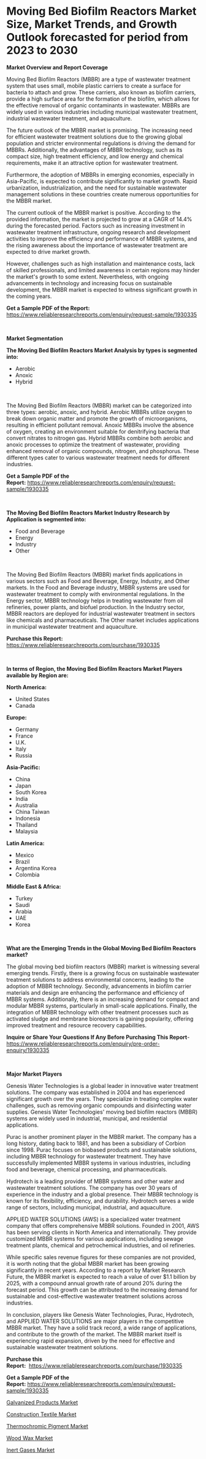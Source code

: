 <p><h1>Moving Bed Biofilm Reactors Market Size, Market Trends, and Growth Outlook forecasted for period from 2023 to 2030</h1></p><p><strong>Market Overview and Report Coverage</strong></p>
<p><p>Moving Bed Biofilm Reactors (MBBR) are a type of wastewater treatment system that uses small, mobile plastic carriers to create a surface for bacteria to attach and grow. These carriers, also known as biofilm carriers, provide a high surface area for the formation of the biofilm, which allows for the effective removal of organic contaminants in wastewater. MBBRs are widely used in various industries including municipal wastewater treatment, industrial wastewater treatment, and aquaculture.</p><p>The future outlook of the MBBR market is promising. The increasing need for efficient wastewater treatment solutions due to the growing global population and stricter environmental regulations is driving the demand for MBBRs. Additionally, the advantages of MBBR technology, such as its compact size, high treatment efficiency, and low energy and chemical requirements, make it an attractive option for wastewater treatment.</p><p>Furthermore, the adoption of MBBRs in emerging economies, especially in Asia-Pacific, is expected to contribute significantly to market growth. Rapid urbanization, industrialization, and the need for sustainable wastewater management solutions in these countries create numerous opportunities for the MBBR market.</p><p>The current outlook of the MBBR market is positive. According to the provided information, the market is projected to grow at a CAGR of 14.4% during the forecasted period. Factors such as increasing investment in wastewater treatment infrastructure, ongoing research and development activities to improve the efficiency and performance of MBBR systems, and the rising awareness about the importance of wastewater treatment are expected to drive market growth.</p><p>However, challenges such as high installation and maintenance costs, lack of skilled professionals, and limited awareness in certain regions may hinder the market's growth to some extent. Nevertheless, with ongoing advancements in technology and increasing focus on sustainable development, the MBBR market is expected to witness significant growth in the coming years.</p></p>
<p><strong>Get a Sample PDF of the Report:</strong> <a href="https://www.reliableresearchreports.com/enquiry/request-sample/1930335">https://www.reliableresearchreports.com/enquiry/request-sample/1930335</a></p>
<p>&nbsp;</p>
<p><strong>Market Segmentation</strong></p>
<p><strong>The Moving Bed Biofilm Reactors Market Analysis by types is segmented into:</strong></p>
<p><ul><li>Aerobic</li><li>Anoxic</li><li>Hybrid</li></ul></p>
<p>&nbsp;</p>
<p><p>The Moving Bed Biofilm Reactors (MBBR) market can be categorized into three types: aerobic, anoxic, and hybrid. Aerobic MBBRs utilize oxygen to break down organic matter and promote the growth of microorganisms, resulting in efficient pollutant removal. Anoxic MBBRs involve the absence of oxygen, creating an environment suitable for denitrifying bacteria that convert nitrates to nitrogen gas. Hybrid MBBRs combine both aerobic and anoxic processes to optimize the treatment of wastewater, providing enhanced removal of organic compounds, nitrogen, and phosphorus. These different types cater to various wastewater treatment needs for different industries.</p></p>
<p><strong>Get a Sample PDF of the Report:</strong>&nbsp;<a href="https://www.reliableresearchreports.com/enquiry/request-sample/1930335">https://www.reliableresearchreports.com/enquiry/request-sample/1930335</a></p>
<p>&nbsp;</p>
<p><strong>The Moving Bed Biofilm Reactors Market Industry Research by Application is segmented into:</strong></p>
<p><ul><li>Food and Beverage</li><li>Energy</li><li>Industry</li><li>Other</li></ul></p>
<p>&nbsp;</p>
<p><p>The Moving Bed Biofilm Reactors (MBBR) market finds applications in various sectors such as Food and Beverage, Energy, Industry, and Other markets. In the Food and Beverage industry, MBBR systems are used for wastewater treatment to comply with environmental regulations. In the Energy sector, MBBR technology helps in treating wastewater from oil refineries, power plants, and biofuel production. In the Industry sector, MBBR reactors are deployed for industrial wastewater treatment in sectors like chemicals and pharmaceuticals. The Other market includes applications in municipal wastewater treatment and aquaculture.</p></p>
<p><strong>Purchase this Report:</strong>&nbsp; <a href="https://www.reliableresearchreports.com/purchase/1930335">https://www.reliableresearchreports.com/purchase/1930335</a></p>
<p>&nbsp;</p>
<p><strong>In terms of Region, the Moving Bed Biofilm Reactors Market Players available by Region are:</strong></p>
<p>
    <p> <strong> North America: </strong>
        <ul>
            <li>United States</li>
            <li>Canada</li>
        </ul>
        </p> 
    <p> <strong> Europe: </strong>
        <ul>
            <li>Germany</li>
            <li>France</li>
            <li>U.K.</li>
            <li>Italy</li>
            <li>Russia</li>
        </ul>
        </p> 
    <p> <strong> Asia-Pacific: </strong>
        <ul>
            <li>China</li>
            <li>Japan</li>
            <li>South Korea</li>
            <li>India</li>
            <li>Australia</li>
            <li>China Taiwan</li>
            <li>Indonesia</li>
            <li>Thailand</li>
            <li>Malaysia</li>
        </ul>
        </p> 
    <p> <strong> Latin America: </strong>
        <ul>
            <li>Mexico</li>
            <li>Brazil</li>
            <li>Argentina Korea</li>
            <li>Colombia</li>
        </ul>
        </p> 
    <p> <strong> Middle East & Africa: </strong>
        <ul>
            <li>Turkey</li>
            <li>Saudi</li>
            <li>Arabia</li>
            <li>UAE</li>
            <li>Korea</li>
        </ul>
    </p>
    </p>
<p>&nbsp;</p>
<p><strong>What are the Emerging Trends in the Global Moving Bed Biofilm Reactors market?</strong></p>
<p><p>The global moving bed biofilm reactors (MBBR) market is witnessing several emerging trends. Firstly, there is a growing focus on sustainable wastewater treatment solutions to address environmental concerns, leading to the adoption of MBBR technology. Secondly, advancements in biofilm carrier materials and design are enhancing the performance and efficiency of MBBR systems. Additionally, there is an increasing demand for compact and modular MBBR systems, particularly in small-scale applications. Finally, the integration of MBBR technology with other treatment processes such as activated sludge and membrane bioreactors is gaining popularity, offering improved treatment and resource recovery capabilities.</p></p>
<p><strong>Inquire or Share Your Questions If Any Before Purchasing This Report</strong>- <a href="https://www.reliableresearchreports.com/enquiry/pre-order-enquiry/1930335">https://www.reliableresearchreports.com/enquiry/pre-order-enquiry/1930335</a></p>
<p>&nbsp;</p>
<p><strong>Major Market Players</strong></p>
<p><p>Genesis Water Technologies is a global leader in innovative water treatment solutions. The company was established in 2004 and has experienced significant growth over the years. They specialize in treating complex water challenges, such as removing organic compounds and disinfecting water supplies. Genesis Water Technologies' moving bed biofilm reactors (MBBR) systems are widely used in industrial, municipal, and residential applications.</p><p>Purac is another prominent player in the MBBR market. The company has a long history, dating back to 1881, and has been a subsidiary of Corbion since 1998. Purac focuses on biobased products and sustainable solutions, including MBBR technology for wastewater treatment. They have successfully implemented MBBR systems in various industries, including food and beverage, chemical processing, and pharmaceuticals.</p><p>Hydrotech is a leading provider of MBBR systems and other water and wastewater treatment solutions. The company has over 30 years of experience in the industry and a global presence. Their MBBR technology is known for its flexibility, efficiency, and durability. Hydrotech serves a wide range of sectors, including municipal, industrial, and aquaculture.</p><p>APPLIED WATER SOLUTIONS (AWS) is a specialized water treatment company that offers comprehensive MBBR solutions. Founded in 2001, AWS has been serving clients in North America and internationally. They provide customized MBBR systems for various applications, including sewage treatment plants, chemical and petrochemical industries, and oil refineries.</p><p>While specific sales revenue figures for these companies are not provided, it is worth noting that the global MBBR market has been growing significantly in recent years. According to a report by Market Research Future, the MBBR market is expected to reach a value of over $1.1 billion by 2025, with a compound annual growth rate of around 20% during the forecast period. This growth can be attributed to the increasing demand for sustainable and cost-effective wastewater treatment solutions across industries.</p><p>In conclusion, players like Genesis Water Technologies, Purac, Hydrotech, and APPLIED WATER SOLUTIONS are major players in the competitive MBBR market. They have a solid track record, a wide range of applications, and contribute to the growth of the market. The MBBR market itself is experiencing rapid expansion, driven by the need for effective and sustainable wastewater treatment solutions.</p></p>
<p><strong>Purchase this Report:</strong>&nbsp;&nbsp;<a href="https://www.reliableresearchreports.com/purchase/1930335">https://www.reliableresearchreports.com/purchase/1930335</a></p>
<p></p>
<p><strong>Get a Sample PDF of the Report:</strong>&nbsp;<a href="https://www.reliableresearchreports.com/enquiry/request-sample/1930335">https://www.reliableresearchreports.com/enquiry/request-sample/1930335</a></p>
<p><p><a href="https://medium.com/@judithhoffman05/analyzing-galvanized-products-market-global-industry-perspective-and-forecast-2023-to-2030-1aea001f29bd">Galvanized Products Market</a></p><p><a href="https://medium.com/@angelaarnold1941/construction-textile-market-trends-and-market-analysis-forecasted-for-period-2023-2030-f15a47e26612">Construction Textile Market</a></p><p><a href="https://medium.com/@tammyfreeman2022/thermochromic-pigment-market-trends-and-market-analysis-forecasted-for-period-2023-2030-cccac24704b2">Thermochromic Pigment Market</a></p><p><a href="https://medium.com/@samanthareed1916/wood-wax-market-insight-market-trends-growth-forecasted-from-2023-to-2030-749386d6797e">Wood Wax Market</a></p><p><a href="https://medium.com/@anndavis1924/inert-gases-market-size-market-outlook-and-market-forecast-2023-to-2030-5f390e3721d7">Inert Gases Market</a></p></p>